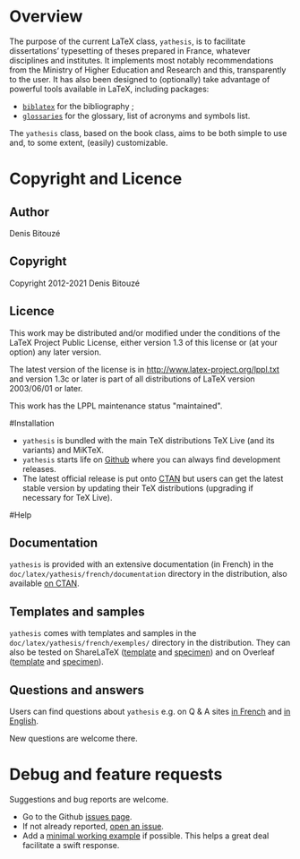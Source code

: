 # Overview

The purpose of the current LaTeX class, `yathesis`, is to facilitate
dissertations’ typesetting of theses prepared in France, whatever disciplines
and institutes. It implements most notably recommendations from the Ministry of
Higher Education and Research and this, transparently to the user. It has also
been designed to (optionally) take advantage of powerful tools available in
LaTeX, including packages:
- [`biblatex`](http://ctan.org/pkg/biblatex) for the bibliography ;
- [`glossaries`](http://ctan.org/pkg/glossaries) for the glossary, list of
  acronyms and symbols list.

The `yathesis` class, based on the book class, aims to be both simple to use
and, to some extent, (easily) customizable.

# Copyright and Licence

## Author

Denis Bitouzé

## Copyright

Copyright 2012-2021 Denis Bitouzé

## Licence

This work may be distributed and/or modified under the conditions of the LaTeX
Project Public License, either version 1.3 of this license or (at your option)
any later version.

The latest version of the license is in http://www.latex-project.org/lppl.txt
and version 1.3c or later is part of all distributions of LaTeX version
2003/06/01 or later.

This work has the LPPL maintenance status "maintained".

#Installation

- `yathesis` is bundled with the main TeX distributions TeX Live (and its
  variants) and MiKTeX.
- `yathesis` starts life on [Github](https://github.com/dbitouze/yathesis) where
  you can always find development releases.
- The latest official release is put onto [CTAN](http://ctan.org/pkg/yathesis)
  but users can get the latest stable version by updating their TeX
  distributions (upgrading if necessary for TeX Live).

#Help

## Documentation

`yathesis` is provided with an extensive documentation (in French) in the
`doc/latex/yathesis/french/documentation` directory in the distribution, also
available
[on CTAN](http://mirrors.ctan.org/macros/latex/contrib/yathesis/doc/yathesis-fr.pdf).

## Templates and samples

`yathesis` comes with templates and samples in the
`doc/latex/yathesis/french/exemples/` directory in the distribution. They can
also be tested on
ShareLaTeX
([template](https://fr.sharelatex.com/templates/thesis/yathesis-template)
and [specimen](https://fr.sharelatex.com/templates/thesis/yathesis-specimen))
and on
Overleaf
([template](https://www.overleaf.com/latex/templates/template-of-a-thesis-written-with-yathesis-class/nhtmtthnqwtd) and
[specimen](https://www.overleaf.com/latex/examples/sample-of-a-thesis-written-with-yathesis-class/nbcfvfqgnjfq)).

## Questions and answers

Users can find questions about `yathesis` e.g. on Q &
A sites [in French](http://texnique.fr/osqa/tags/yathesis/)
and [in English](http://tex.stackexchange.com/questions/tagged/yathesis).

New questions are welcome there.

# Debug and feature requests

Suggestions and bug reports are welcome.

- Go to the Github [issues page](https://github.com/dbitouze/yathesis/issues/).
- If not already reported, [open an issue](https://github.com/dbitouze/yathesis/issues/new/).
- Add
  a [minimal working example](http://www.tex.ac.uk/cgi-bin/texfaq2html?label=minxampl) if
  possible. This helps a great deal facilitate a swift response.

